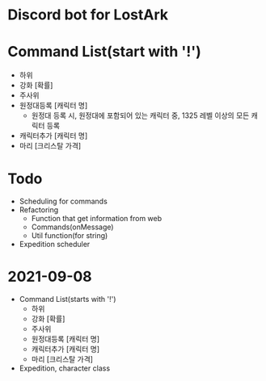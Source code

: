 # Discord bot for LostArk

# Command List(start with '!')
- 하위
- 강화 [확률]
- 주사위
- 원정대등록 [캐릭터 명]
  - 원정대 등록 시, 원정대에 포함되어 있는 캐릭터 중, 1325 레벨 이상의 모든 캐릭터 등록
- 캐릭터추가 [캐릭터 명]
- 마리 [크리스탈 가격]


# Todo
- Scheduling for commands
- Refactoring
  - Function that get information from web
  - Commands(onMessage)
  - Util function(for string)
- Expedition scheduler

# 2021-09-08
- Command List(starts with '!')
  - 하위
  - 강화 [확률]
  - 주사위
  - 원정대등록 [캐릭터 명]
  - 캐릭터추가 [캐릭터 명]
  - 마리 [크리스탈 가격]
- Expedition, character class
